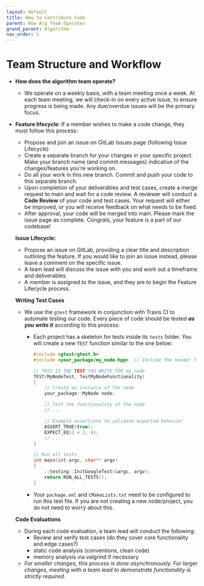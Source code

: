 ```yaml
---
layout: default
title: How to Contribute Code
parent: How Alg Team Operates
grand_parent: Algorithm
nav_order: 1
---
```



# Team Structure and Workflow

- ************************************************************************How does the algorithm team operate?************************************************************************
    - We operate on a weekly basis, with a team meeting once a week. At each team meeting, we will check-in on every active issue, to ensure progress is being made. Any due/overdue issues will be the primary focus.
- **Feature lifecycle**: If a member wishes to make a code change, they must follow this process:
    - Propose and join an issue on GitLab Issues page (following Issue Lifecycle)
    - Create a separate branch for your changes in your specific project. Make your branch name (and commit messages) indicative of the changes/features you’re working on.
    - Do all your work in this new branch. Commit and push your code to this separate branch.
    - Upon completion of your deliverables and test cases, create a merge request to main and wait for a code review. A reviewer will conduct a ************************Code Review************************ of your code and test cases. Your request will either be improved, or you will receive feedback on what needs to be fixed.
    - After approval, your code will be merged into main. Please mark the issue page as complete. Congrats, your feature is a part of our codebase!
    
    **********************************Issue Lifecycle:********************************** 
    
    - Propose an issue on GitLab, providing a clear title and description outlining the feature. If you would like to join an issue instead, please leave a comment on the specific issue.
    - A team lead will discuss the issue with you and work out a timeframe and deliverables.
    - A member is assigned to the issue, and they are to begin the Feature Lifecycle process.
    
    ************************************Writing Test Cases************************************
    
    - We use the `gtest` framework in conjunction with Travis CI to automate testing our code. Every piece of code should be tested ***************as you write it*************** according to this process:
        - Each project has a skeleton for tests inside its `tests` folder. You will create a new `TEST` function similar to the one below:
            
            ```cpp
            #include <gtest/gtest.h>
            #include <your_package/my_node.hpp>  // Include the header file for your node
            
            // THIS IS THE TEST YOU WRITE FOR my_node
            TEST(MyNodeTest, TestMyNodeFunctionality)
            {
                // Create an instance of the node
                your_package::MyNode node;
            
                // Test the functionality of the node
                // ...
            
                // Example assertions to validate expected behavior
                ASSERT_TRUE(true);
                EXPECT_EQ(2 + 2, 4);
                // ...
            }
            
            // Run all tests
            int main(int argc, char** argv)
            {
                ::testing::InitGoogleTest(&argc, argv);
                return RUN_ALL_TESTS();
            }
            ```
            
        - Your `package.xml` and `CMakeLists.txt` need to be configured to run this test file. If you are not creating a new node/project, you do not need to worry about this.
    
    ********************************Code Evaluations********************************
    
    - During each code evaluation, a team lead will conduct the following:
        - Review and verify test cases (do they cover core functionality and edge cases?)
        - static code analysis (conventions, clean code)
        - memory analysis via valgrind if necessary
    - *For smaller changes, this process is done asynchronously. For larger changes, meeting with a team lead to demonstrate functionality is strictly required.*
